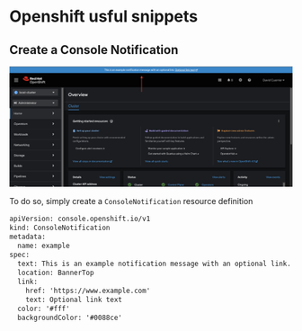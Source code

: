 # Openshift usful snippets

## Create a Console Notification

![Notification Example](/refs/resources/openshift-notification-exemple.png)

To do so, simply create a `ConsoleNotification` resource definition
```
apiVersion: console.openshift.io/v1
kind: ConsoleNotification
metadata:
  name: example
spec:
  text: This is an example notification message with an optional link.
  location: BannerTop 
  link:
    href: 'https://www.example.com'
    text: Optional link text
  color: '#fff'
  backgroundColor: '#0088ce'
```